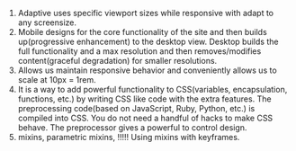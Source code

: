 1. Adaptive uses specific viewport sizes while responsive  with adapt to any screensize.
2. Mobile designs for the core functionality of the site and then builds up(progressive enhancement) to the desktop view.
   Desktop builds the full functionality and a max resolution and then removes/modifies content(graceful degradation) for smaller resolutions.
3. Allows us maintain responsive behavior and conveniently allows us to scale at 10px = 1rem.
4. It is a way to add powerful functionality to CSS(variables, encapsulation, functions, etc.) by writing CSS like code with the extra features. The preprocessing code(based on JavaScript, Ruby, Python, etc.) is compiled into CSS.
   You do not need a handful of hacks to make CSS behave. The preprocessor gives a powerful to control design.
5. mixins, parametric mixins,  !!!!! Using mixins with keyframes.
       
